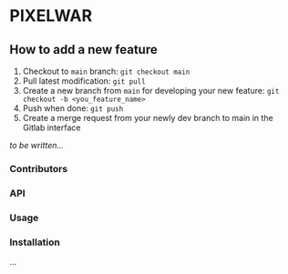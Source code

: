 # PIXELWAR

## How to add a new feature

1. Checkout to `main` branch: `git checkout main`
2. Pull latest modification: `git pull`
3. Create a new branch from `main` for developing your new feature: `git checkout -b <you_feature_name>`
4. Push when done: `git push`
5. Create a merge request from your newly dev branch to main in the Gitlab interface 


*to be written...*

### Contributors
### API
### Usage
### Installation
...
